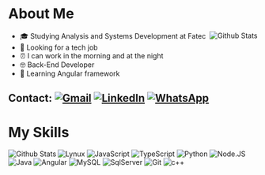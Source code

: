 # About Me

<img src="https://github-readme-stats.vercel.app/api?username=rafaScalet&theme=dark&hide_border=false&include_all_commits=true" alt="Github Stats" align="right"/>

- 🎓 Studying Analysis and Systems Development at Fatec
- 💼 Looking for a tech job
- ⏰ I can work in the morning and at the night
- 🤓 Back-End Developer
- 📖 Learning Angular framework

## Contact: [![Gmail](https://img.shields.io/badge/Gmail-D14836?style=flat&logo=gmail&logoColor=white)](mailto:rafaelscalet2018@gmail.com) [![LinkedIn](https://img.shields.io/badge/-Linkedin-0e76a8?style=flat&logo=Linkedin&logoColor=white)](https://www.linkedin.com/in/scalety/) [![WhatsApp](https://img.shields.io/badge/-WhatsApp-25d366?style=flat&labelColor=25d366&logo=whatsapp&logoColor=white)](https://wa.me/5511971008845?text=ol%C3%A1,%20entrei%20em%20contato%20pelo%20seu%20link)

# My Skills
<img src="https://github-readme-stats.vercel.app/api/top-langs/?username=rafaScalet&theme=dark&hide_border=false&include_all_commits=true&count_private=true&layout=compact" alt="Github Stats" align="left"/>

![Lynux](https://img.shields.io/badge/Linux-E34F26?style=for-the-badge&logo=linux&logoColor=white)
![JavaScript](https://img.shields.io/badge/JavaScript-F7DF1E?style=for-the-badge&logo=javascript&logoColor=black)
![TypeScript](https://img.shields.io/badge/TypeScript-007ACC?style=for-the-badge&logo=typescript&logoColor=white)
![Python](https://img.shields.io/badge/Python-3776AB?style=for-the-badge&logo=python&logoColor=white)
![Node.JS](https://img.shields.io/badge/Node.js-43853D?style=for-the-badge&logo=node.js&logoColor=white)
![Java](https://img.shields.io/badge/Java-ED8B00?style=for-the-badge&logo=java&logoColor=white)
![Angular](https://img.shields.io/badge/Angular-DD0031?style=for-the-badge&logo=angular&logoColor=white)
![MySQL](https://img.shields.io/badge/MySQL-00000F?style=for-the-badge&logo=mysql&logoColor=white)
![SqlServer](https://img.shields.io/badge/Microsoft_SQL_Server-CC2927?style=for-the-badge&logo=microsoft-sql-server&logoColor=white)
![Git](https://img.shields.io/badge/Git-E34F26?style=for-the-badge&logo=git&logoColor=white)
![c++](https://img.shields.io/badge/C%2B%2B-00599C?style=for-the-badge&logo=c%2B%2B&logoColor=white)
